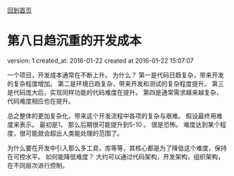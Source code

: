 [回到首页](./)


# 第八日趋沉重的开发成本

version:  1
created_at:  2016-01-22
created at 2016-01-22 15:07:07 


一个项目，开发成本通常在不断上升。 
为什么？
第一是代码日趋复杂，带来开发的复杂程度增加。
第二是环境日趋复杂，带来开发和测试的复杂程度提升。
第三是代码庞大后，实现同样功能的代码难度在提升。
第四是通常需求越来越复杂，代码难度相应也在提升。

总之整体的更加复杂化，带来这个开发流程中各项的复杂与艰难。
假设最终用难度来表示。 
最初是1， 那么后期很可能提升到5-10 。 很是恐怖。
难度达到某个程度，很可能就会超出人类能处理的范围了。

为什么要在开发中引入那么多工具，库等等，其核心都是为了降低这个难度，保持在可控水平。
如何能降低难度？
大约可以通过代码架构，开发架构，组织架构，在不同层次进行控制。



